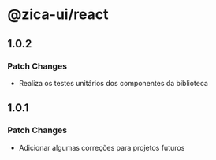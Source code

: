 # @zica-ui/react

## 1.0.2

### Patch Changes

- Realiza os testes unitários dos componentes da biblioteca

## 1.0.1

### Patch Changes

- Adicionar algumas correções para projetos futuros
